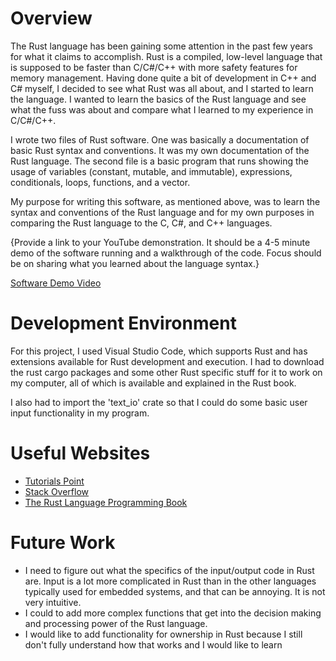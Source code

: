 # Overview

The Rust language has been gaining some attention in the past few years for what it claims to accomplish. Rust is a compiled, low-level language that is supposed to be faster than C/C#/C++ with more safety features for memory management. Having done quite a bit of development in C++ and C# myself, I decided to see what Rust was all about, and I started to learn the language. I wanted to learn the basics of the Rust language and see what the fuss was about and compare what I learned to my experience in C/C#/C++.

I wrote two files of Rust software. One was basically a documentation of basic Rust syntax and conventions. It was my own documentation of the Rust language. The second file is a basic program that runs showing the usage of variables (constant, mutable, and immutable), expressions, conditionals, loops, functions, and a vector.

My purpose for writing this software, as mentioned above, was to learn the syntax and conventions of the Rust language and for my own purposes in comparing the Rust language to the C, C#, and C++ languages.

{Provide a link to your YouTube demonstration.  It should be a 4-5 minute demo of the software running and a walkthrough of the code.  Focus should be on sharing what you learned about the language syntax.}

[Software Demo Video](http://youtube.link.goes.here)

# Development Environment

For this project, I used Visual Studio Code, which supports Rust and has extensions available for Rust development and execution. I had to download the rust cargo packages and some other Rust specific stuff for it to work on my computer, all of which is available and explained in the Rust book.

I also had to import the 'text_io' crate so that I could do some basic user input functionality in my program.

# Useful Websites

* [Tutorials Point](https://www.tutorialspoint.com/rust/index.htm)
* [Stack Overflow](https://stackoverflow.com/)
* [The Rust Language Programming Book](https://doc.rust-lang.org/book/title-page.html)

# Future Work

* I need to figure out what the specifics of the input/output code in Rust are. Input is a lot more complicated in Rust than in the other languages typically used for embedded systems, and that can be annoying. It is not very intuitive.
* I could to add more complex functions that get into the decision making and processing power of the Rust language.
* I would like to add functionality for ownership in Rust because I still don't fully understand how that works and I would like to learn
